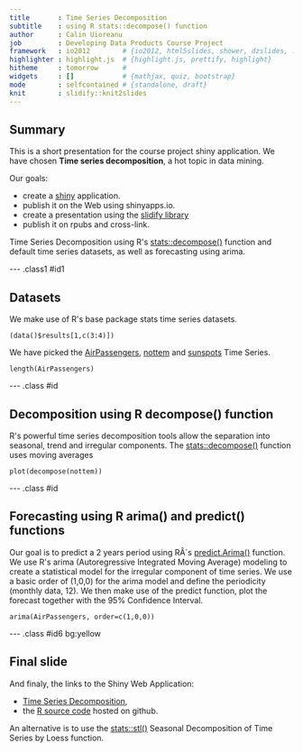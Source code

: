 ```yaml
---
title       : Time Series Decomposition
subtitle    : using R stats::decompose() function
author      : Calin Uioreanu
job         : Developing Data Products Course Project
framework   : io2012        # {io2012, html5slides, shower, dzslides, ...}
highlighter : highlight.js  # {highlight.js, prettify, highlight}
hitheme     : tomorrow      # 
widgets     : []            # {mathjax, quiz, bootstrap}
mode        : selfcontained # {standalone, draft}
knit        : slidify::knit2slides
---
```


## Summary

This is a short presentation for the course project shiny application. We have chosen **Time series decomposition**, a hot topic in data mining.

Our goals:

- create a [shiny](http://shiny.rstudio.com/) application.
- publish it on the Web using shinyapps.io.
- create a presentation using the [slidify library](http://slidify.org/)
- publish it on rpubs and cross-link.

Time Series Decomposition using R's [stats::decompose()](https://stat.ethz.ch/R-manual/R-devel/library/stats/html/decompose.html) function and default time series datasets, as well as forecasting using arima.

--- .class1 #id1

## Datasets
We make use of R's base package stats time series datasets.

```{r}
(data()$results[1,c(3:4)])
```

We have picked the [AirPassengers](https://stat.ethz.ch/R-manual/R-devel/library/datasets/html/AirPassengers.html), [nottem](https://stat.ethz.ch/R-manual/R-devel/library/datasets/html/nottem.html) and [sunspots](https://stat.ethz.ch/R-manual/R-devel/library/datasets/html/sunspot.month.html) Time Series.
```{r}
length(AirPassengers)
```

--- .class #id 
## Decomposition using R decompose() function

R's powerful time series decomposition tools allow the separation into seasonal, trend and irregular components. The [stats::decompose()](https://stat.ethz.ch/R-manual/R-devel/library/stats/html/decompose.html) function uses moving averages

```{r}
plot(decompose(nottem))
```

--- .class #id 
## Forecasting using R arima() and predict() functions


Our goal is to predict a 2 years period using RÂ´s [predict.Arima()](https://stat.ethz.ch/R-manual/R-devel/library/stats/html/predict.arima.html) function.
We use R's arima (Autoregressive Integrated Moving Average) modeling to create a statistical model for the irregular component of time series. We use a basic order of (1,0,0) for the arima model and define the periodicity (monthly data, 12). We then make use of the predict function, plot the forecast together with the 95% Confidence Interval.

```{r}
arima(AirPassengers, order=c(1,0,0))
```

--- .class #id6 bg:yellow
## Final slide

And finaly, the links to the Shiny Web Application: 
- [Time Series Decomposition](https://calin.shinyapps.io/devdataprod-033-project), 
- the [R source code](https://github.com/uioreanu/devdataprod-033-project) hosted on github.

An alternative is to use the [stats::stl()](https://stat.ethz.ch/R-manual/R-devel/library/stats/html/stl.html) Seasonal Decomposition of Time Series by Loess function.

